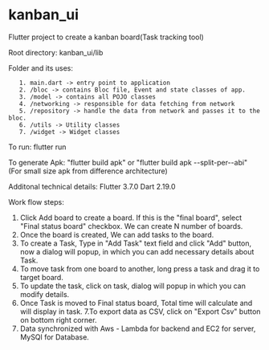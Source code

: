 # kanban_ui

Flutter project to create a kanban board(Task tracking tool)

Root directory: kanban_ui/lib
   
Folder and its uses:
       
       1. main.dart -> entry point to application
       2. /bloc -> contains Bloc file, Event and state classes of app.
       3. /model -> contains all POJO classes
       4. /networking -> responsible for data fetching from network
       5. /repository -> handle the data from network and passes it to the bloc.
       6. /utils -> Utility classes
       7. /widget -> Widget classes
To run:
   flutter run 

To generate Apk:
   "flutter build apk" or "flutter build apk --split-per--abi" (For small size apk from difference architecture)      

Additonal technical details:
   Flutter 3.7.0
   Dart 2.19.0
        
Work flow steps:   
   1. Click Add board to create a board. If this is the "final board", select "Final status board" checkbox. We can create N number of boards.
   2. Once the board is created, We can add tasks to the board. 
   3. To create a Task, Type in "Add Task" text field and click "Add" button, now a dialog will popup, in which you can add necessary details about Task. 
   4. To move task from one board to another, long press a task and drag it to target board.
   5. To update the task, click on task, dialog will popup in which you can modify details.
   6. Once Task is moved to Final status board, Total time will calculate and will display in task.
   7.To export data as CSV, click on "Export Csv" button on bottom right corner.
   8. Data synchronized with Aws - Lambda for backend and EC2 for server, MySQl for Database. 
   

